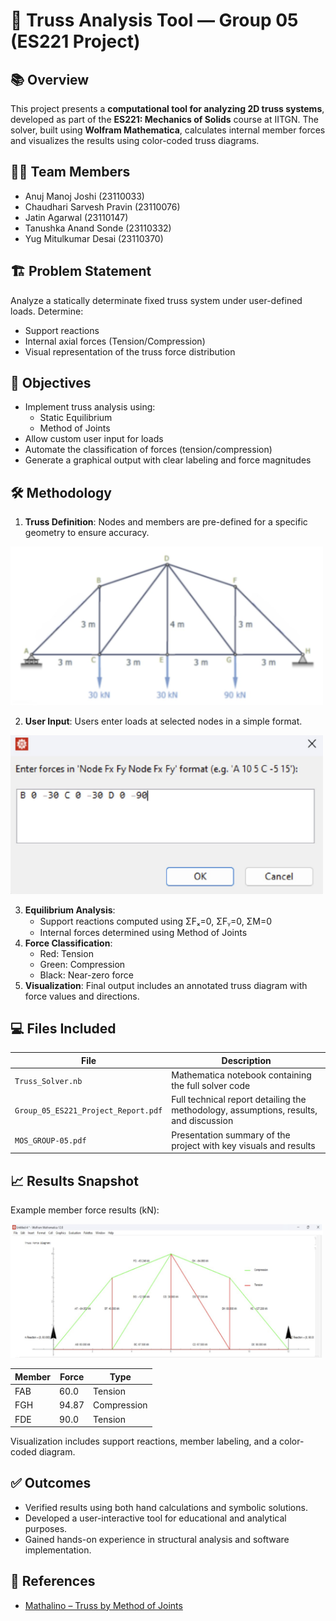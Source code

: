 # 🔧 Truss Analysis Tool — Group 05 (ES221 Project)

## 📚 Overview

This project presents a **computational tool for analyzing 2D truss systems**, developed as part of the **ES221: Mechanics of Solids** course at IITGN. The solver, built using **Wolfram Mathematica**, calculates internal member forces and visualizes the results using color-coded truss diagrams.

## 👨‍🔬 Team Members

- Anuj Manoj Joshi (23110033)  
- Chaudhari Sarvesh Pravin (23110076)  
- Jatin Agarwal (23110147)  
- Tanushka Anand Sonde (23110332)  
- Yug Mitulkumar Desai (23110370)

## 🏗️ Problem Statement

Analyze a statically determinate fixed truss system under user-defined loads. Determine:

- Support reactions  
- Internal axial forces (Tension/Compression)  
- Visual representation of the truss force distribution

## 🎯 Objectives

- Implement truss analysis using:
  - Static Equilibrium
  - Method of Joints
- Allow custom user input for loads
- Automate the classification of forces (tension/compression)
- Generate a graphical output with clear labeling and force magnitudes

## 🛠️ Methodology

1. **Truss Definition**: Nodes and members are pre-defined for a specific geometry to ensure accuracy.

<p align="left">
  <img src="truss_given.png" width="500"/>
</p>

2. **User Input**: Users enter loads at selected nodes in a simple format.

<p align="left">
  <img src="input.png" width="500"/>
</p>

3. **Equilibrium Analysis**:
   - Support reactions computed using ΣFₓ=0, ΣFᵧ=0, ΣM=0
   - Internal forces determined using Method of Joints
4. **Force Classification**:
   - Red: Tension  
   - Green: Compression  
   - Black: Near-zero force
5. **Visualization**: Final output includes an annotated truss diagram with force values and directions.

## 💻 Files Included

| File | Description |
|------|-------------|
| `Truss_Solver.nb` | Mathematica notebook containing the full solver code |
| `Group_05_ES221_Project_Report.pdf` | Full technical report detailing the methodology, assumptions, results, and discussion |
| `MOS_GROUP-05.pdf` | Presentation summary of the project with key visuals and results |

## 📈 Results Snapshot

Example member force results (kN):
<p align="left">
  <img src="solution.png" width="500"/>
</p>

| Member | Force | Type |
|--------|-------|------|
| FAB    | 60.0  | Tension |
| FGH    | 94.87 | Compression |
| FDE    | 90.0  | Tension |

Visualization includes support reactions, member labeling, and a color-coded diagram.

## ✅ Outcomes

- Verified results using both hand calculations and symbolic solutions.
- Developed a user-interactive tool for educational and analytical purposes.
- Gained hands-on experience in structural analysis and software implementation.

## 📎 References

- [Mathalino – Truss by Method of Joints](https://mathalino.com/reviewer/engineering-mechanics/problem-414-truss-method-joints)
